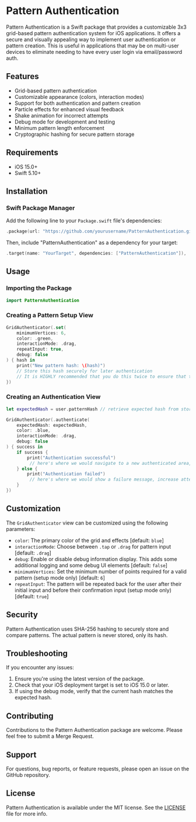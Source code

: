 # Pattern Authentication

Pattern Authentication is a Swift package that provides a customizable 3x3 grid-based pattern authentication system for iOS applications. It offers a secure and visually appealing way to implement user authentication or pattern creation. This is useful in applications that may be on multi-user devices to eliminate needing to have every user login via email/password auth.




## Features

- Grid-based pattern authentication
- Customizable appearance (colors, interaction modes)
- Support for both authentication and pattern creation
- Particle effects for enhanced visual feedback
- Shake animation for incorrect attempts
- Debug mode for development and testing
- Minimum pattern length enforcement
- Cryptographic hashing for secure pattern storage

## Requirements

- iOS 15.0+
- Swift 5.10+

## Installation

### Swift Package Manager

Add the following line to your `Package.swift` file's dependencies:

```swift
.package(url: "https://github.com/yourusername/PatternAuthentication.git", from: "1.0.0")
```

Then, include "PatternAuthentication" as a dependency for your target:

```swift
.target(name: "YourTarget", dependencies: ["PatternAuthentication"]),
```

## Usage

### Importing the Package

```swift
import PatternAuthentication
```

### Creating a Pattern Setup View

```swift
GridAuthenticator(.set(
    minimumVertices: 6,
    color: .green,
    interactionMode: .drag,
    repeatInput: true,
    debug: false
) { hash in
    print("New pattern hash: \(hash)")
    // Store this hash securely for later authentication
    // It is HIGHLY recommended that you do this twice to ensure that the pattern is correctly input before saving. Since patterns are hashed for security, there is no way to retrieve the pattern after creation
})
```

### Creating an Authentication View

```swift
let expectedHash = user.patternHash // retrieve expected hash from storage

GridAuthenticator(.authenticate(
    expectedHash: expectedHash,
    color: .blue,
    interactionMode: .drag,
    debug: false
) { success in
    if success {
        print("Authentication successful")
         // here's where we would navigate to a new authenticated area, show a success animation, etc
    } else {
        print("Authentication failed")
         // here's where we would show a failure message, increase attempt counts, etc
    }
})
```

## Customization

The `GridAuthenticator` view can be customized using the following parameters:

- `color`: The primary color of the grid and effects [default: `blue`]
- `interactionMode`: Choose between `.tap` or `.drag` for pattern input [default: `.drag`]
- `debug`: Enable or disable debug information display. This adds some additional logging and some debug UI elements [default: `false`]
- `minimumVertices`: Set the minimum number of points required for a valid pattern (setup mode only) [default: `6`]
- `repeatInput`: The pattern will be repeated back for the user after their initial input and before their confirmation input (setup mode only) [default: `true`]

## Security

Pattern Authentication uses SHA-256 hashing to securely store and compare patterns. The actual pattern is never stored, only its hash.

## Troubleshooting

If you encounter any issues:

1. Ensure you're using the latest version of the package.
2. Check that your iOS deployment target is set to iOS 15.0 or later.
3. If using the debug mode, verify that the current hash matches the expected hash.

## Contributing

Contributions to the Pattern Authentication package are welcome. Please feel free to submit a Merge Request.

## Support

For questions, bug reports, or feature requests, please open an issue on the GitHub repository.

## License

Pattern Authentication is available under the MIT license. See the [LICENSE](LICENSE) file for more info.
